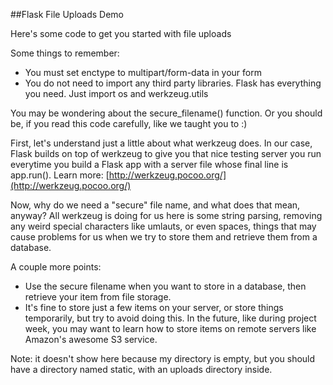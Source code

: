 ##Flask File Uploads Demo

Here's some code to get you started with file uploads

Some things to remember:

* You must set enctype to multipart/form-data in your form
* You do not need to import any third party libraries.  Flask has everything you need.  Just import os and werkzeug.utils 


You may be wondering about the secure_filename() function.  Or you should be, if you read this code carefully, like we taught you to :)

First, let's understand just a little about what werkzeug does. In our case, Flask builds on top of werkzeug to give you that nice testing server you run everytime you build a Flask app with a server file whose final line is app.run(). Learn more: [http://werkzeug.pocoo.org/](http://werkzeug.pocoo.org/)

Now, why do we need a "secure" file name, and what does that mean, anyway?  All werkzeug is doing for us here is some string parsing, removing any weird special characters like umlauts, or even spaces, things that may cause problems for us when we try to store them and retrieve them from a database.

A couple more points:

* Use the secure filename when you want to store in a database, then retrieve your item from file storage.
* It's fine to store just a few items on your server, or store things temporarily, but try to avoid doing this.  In the future, like during project week, you may want to learn how to store items on remote servers like Amazon's awesome S3 service.

Note: it doesn't show here because my directory is empty, but you should have a directory named static, with an uploads directory inside.
 